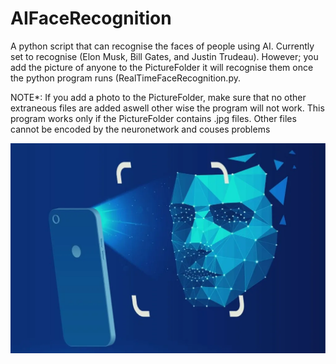 # AIFaceRecognition
A python script that can recognise the faces of people using AI. Currently set to recognise (Elon Musk, Bill Gates, and Justin Trudeau). However; you add the picture of anyone to the PictureFolder it will recognise them once the python program runs (RealTimeFaceRecognition.py.

NOTE*: If you add a photo to the PictureFolder, make sure that no other extraneous files are added aswell other wise the program will not work. This program works only if the PictureFolder contains .jpg files. Other files cannot be encoded by the neuronetwork and couses problems


![](./FaceRecogPicOne.jpg)
